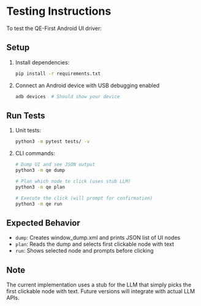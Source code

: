 # Testing Instructions

To test the QE-First Android UI driver:

## Setup
1. Install dependencies:
   ```bash
   pip install -r requirements.txt
   ```

2. Connect an Android device with USB debugging enabled
   ```bash
   adb devices  # Should show your device
   ```

## Run Tests
1. Unit tests:
   ```bash
   python3 -m pytest tests/ -v
   ```

2. CLI commands:
   ```bash
   # Dump UI and see JSON output
   python3 -m qe dump
   
   # Plan which node to click (uses stub LLM)
   python3 -m qe plan
   
   # Execute the click (will prompt for confirmation)
   python3 -m qe run
   ```

## Expected Behavior
- `dump`: Creates window_dump.xml and prints JSON list of UI nodes
- `plan`: Reads the dump and selects first clickable node with text
- `run`: Shows selected node and prompts before clicking

## Note
The current implementation uses a stub for the LLM that simply picks the first clickable node with text. Future versions will integrate with actual LLM APIs.
